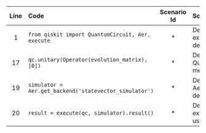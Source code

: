 | Line | Code | Scenario Id | Scenario | Artifact | Refactoring |
| :-: | :- | :-: | :- | :- | :- |
| 1 | `from qiskit import QuantumCircuit, Aer, execute` | * | Deprecation -> execute function deprecated (optional) | qiskit.execute | Remove `execute` import; use `backend.run()` instead. |
| 17 | `qc.unitary(Operator(evolution_matrix), [0])` | * | Deprecation -> QuantumCircuit.unitary method deprecated | QuantumCircuit.unitary | Replace with `qc.append(Operator(evolution_matrix), [0], [])`. |
| 19 | `simulator = Aer.get_backend('statevector_simulator')` | * | Deprecation -> Aer.get_backend deprecated | Aer.get_backend | Use `from qiskit.providers.aer import AerSimulator; simulator = AerSimulator(method='statevector')`. |
| 20 | `result = execute(qc, simulator).result()` | * | Deprecation -> execute function usage deprecated | qiskit.execute | Replace with `result = simulator.run(qc).result()`. |